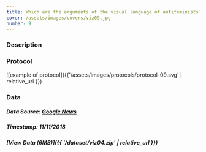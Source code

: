 ```yaml
---
title: Which are the arguments of the visual language of antifeminists?
cover: /assets/images/covers/viz09.jpg
number: 9
---
```

### Description

### Protocol
![example of protocol]({{'/assets/images/protocols/protocol-09.svg' | relative_url }})


### Data
##### Data Source: [Google News](https://news.google.com/)
##### Timestamp: 11/11/2018
##### [View Data (6MB)]({{ '/dataset/viz04.zip' | relative_url }})
